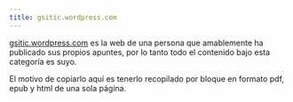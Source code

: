 ```yaml
---
title: gsitic.wordpress.com
---
```


[gsitic.wordpress.com](https://gsitic.wordpress.com/) es la web de una persona
que amablemente ha publicado sus propios apuntes, por lo tanto todo el contenido
bajo esta categoría es suyo.

El motivo de copiarlo aquí es tenerlo recopilado
por bloque en formato pdf, epub y html de una sola página.
